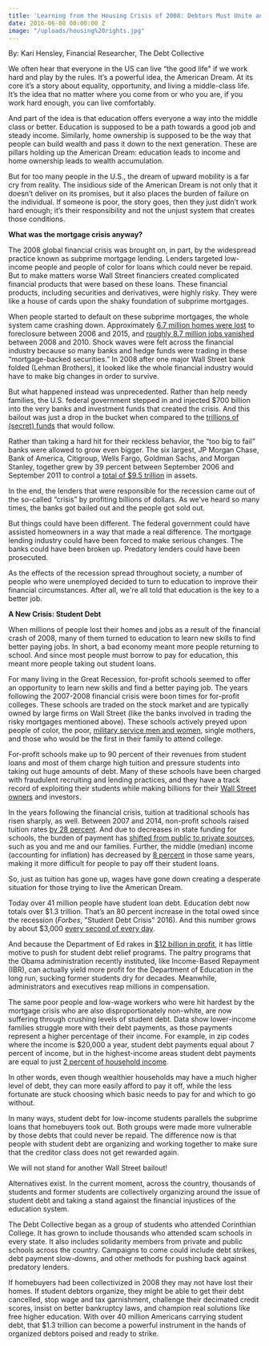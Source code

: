 ```yaml
---
title: 'Learning from the Housing Crisis of 2008: Debtors Must Unite and Fight Back'
date: 2016-06-08 00:00:00 Z
image: "/uploads/housing%20rights.jpg"
---
```


By: Kari Hensley, Financial Researcher, The Debt Collective
                                                                
We often hear that everyone in the US can live “the good life" if we work hard and play by the rules. It’s a powerful idea, the American Dream. At its core it’s a story about equality, opportunity, and living a middle-class life. It’s the idea that no matter where you come from or who you are, if you work hard enough, you can live comfortably.  

And part of the idea is that education offers everyone a way into the middle class or better. Education is supposed to be a path towards a good job and steady income. Similarly, home ownership is supposed to be the way that people can build wealth and pass it down to the next generation. These are pillars holding up the American Dream: education leads to income and home ownership leads to wealth accumulation.

But for too many people in the U.S., the dream of upward mobility is a far cry from reality. The insidious side of the American Dream is not only that it doesn’t deliver on its promises, but it also places the burden of failure on the individual. If someone is poor, the story goes, then they just didn’t work hard enough; it’s their responsibility and not the unjust system that creates those conditions.

**What was the mortgage crisis anyway?**

The 2008 global financial crisis was brought on, in part, by the widespread practice known as subprime mortgage lending. Lenders targeted low-income people and people of color for loans which could never be repaid. But to make matters worse Wall Street financiers created complicated financial products that were based on these loans. These financial products, including securities and derivatives, were highly risky. They were like a house of cards upon the shaky foundation of subprime mortgages. 

When people started to default on these subprime mortgages, the whole system came crashing down. Approximately [6.7 million homes were lost](http://www.nytimes.com/2015/03/30/business/foreclosure-to-home-free-as-5-year-clock-expires.html?_r=1) to foreclosure between 2006 and 2015,  and [roughly 8.7 million jobs vanished](http://www.latimes.com/business/la-fi-jobs-20140607-story.html) between 2008 and 2010.  Shock waves were felt across the financial industry because so many banks and hedge funds were trading in these “mortgage-backed securities.” In 2008 after one major Wall Street bank folded (Lehman Brothers), it looked like the whole financial industry would have to make big changes in order to survive. 

But what happened instead was unprecedented. Rather than help needy families, the U.S. federal government stepped in and injected $700 billion into the very banks and investment funds that created the crisis. And this bailout was just a drop in the bucket when compared to the [trillions of (secret) funds](http://www.bloomberg.com/news/articles/2011-12-23/fed-s-once-secret-data-compiled-by-bloomberg-released-to-public) that would follow. 

Rather than taking a hard hit for their reckless behavior, the “too big to fail” banks were allowed to grow even bigger. The six largest, JP Morgan Chase, Bank of America, Citigroup, Wells Fargo, Goldman Sachs, and Morgan Stanley, together grew by 39 percent between September 2006 and September 2011 to control a [total of $9.5 trillion](http://www.bloomberg.com/news/articles/2011-11-28/secret-fed-loans-undisclosed-to-congress-gave-banks-13-billion-in-income) in assets.   

In the end, the lenders that were responsible for the recession came out of the so-called “crisis” by profiting billions of dollars. As we’ve heard so many times, the banks got bailed out and the people got sold out. 

But things could have been different. The federal government could have assisted homeowners in a way that made a real difference. The mortgage lending industry could have been forced to make serious changes. The banks could have been broken up. Predatory lenders could have been prosecuted. 

As the effects of the recession spread throughout society, a number of people who were unemployed decided to turn to education to improve their financial circumstances. After all, we're all told that education is the key to a better job.

**A New Crisis: Student Debt**

When millions of people lost their homes and jobs as a result of the financial crash of 2008, many of them turned to education to learn new skills to find better paying jobs. In short, a bad economy meant more people returning to school. And since most people must borrow to pay for education, this meant more people taking out student loans.

For many living in the Great Recession, for-profit schools seemed to offer an opportunity to learn new skills and find a better paying job. The years following the 2007-2008 financial crisis were boon times for for-profit colleges. These schools are traded on the stock market and are typically owned by large firms on Wall Street (like the banks involved in trading the risky mortgages mentioned above). These schools actively preyed upon people of color, the poor, [military service men and women](http://time.com/money/3573216/veterans-college-for-profit/), single mothers, and those who would be the first in their family to attend college. 

For-profit schools make up to 90 percent of their revenues from student loans and most of them charge high tuition and pressure students into taking out huge amounts of debt. Many of these schools have been charged with fraudulent recruiting and lending practices, and they have a track record of exploiting their students while making billions for their [Wall Street owners](http://www.republicreport.org/2014/law-enforcement-for-profit-colleges) and investors. 

In the years following the financial crisis, tuition at traditional schools has risen sharply, as well. Between 2007 and 2014, non-profit schools raised tuition rates [by 28 percent](http://seekingalpha.com/article/3959607-navient-perfect-short?page=2).  And due to decreases in state funding for schools, the burden of payment has [shifted from public to private sources](http://www.demos.org/publication/great-cost-shift-how-higher-education-cuts-undermine-future-middle-class), such as you and me and our families. Further, the middle (median) income (accounting for inflation) has decreased by [8 percent](http://www.pewsocialtrends.org/2015/12/09/the-american-middle-class-is-losing-ground/) in those same years, making it more difficult for people to pay off their student loans.  

So, just as tuition has gone up, wages have gone down creating a desperate situation for those trying to live the American Dream. 

Today over 41 million people have student loan debt. Education debt now totals over $1.3 trillion. That’s an 80 percent increase in the total owed since the recession (*Forbes*, "Student Debt Crisis" 2016).  And this number grows by about $3,000 [every second of every day](http://http://www.marketwatch.com/story/every-second-americans-get-buried-under-another-3055-in-student-loan-debt-2015-06-10).

And because the Department of Ed rakes in [$12 billion in profit](http://www.huffingtonpost.com/2014/04/14/student-loan-profits_n_5149653.html), it has little motive to push for student debt relief programs.  The paltry programs that the Obama administration recently instituted, like Income-Based Repayment (IBR), can actually yield more profit for the Department of Education in the long run, sucking former students dry for decades. Meanwhile, administrators and executives reap millions in compensation.

The same poor people and low-wage workers who were hit hardest by the mortgage crisis who are also disproportionately non-white, are now suffering through crushing levels of student debt. Data show lower-income families struggle more with their debt payments, as those payments represent a higher percentage of their income. For example, in zip codes where the income is $20,000 a year, student debt payments equal about 7 percent of income, but in the highest-income areas student debt payments are equal to just [2 percent of household income](http://www.washingtonpost.com/news/grade-point/wp/2015/09/29/the-surprisingly-high-number-of-people-who-are-behind-on-their-student-loans/?tid=a_inl).

In other words, even though wealthier households may have a much higher level of debt, they can more easily afford to pay it off, while the less fortunate are stuck choosing which basic needs to pay for and which to go without.

In many ways, student debt for low-income students parallels the subprime loans that homebuyers took out. Both groups were made more vulnerable by those debts that could never be repaid. The difference now is that people with student debt are organizing and working together to make sure that the creditor class does not get rewarded again. 

We will not stand for another Wall Street bailout!

Alternatives exist. In the current moment, across the country, thousands of students and former students are collectively organizing around the issue of student debt and taking a stand against the financial injustices of the education system. 

The Debt Collective began as a group of students who attended Corinthian College. It has grown to include thousands who attended scam schools in every state. It also includes solidarity members from private and public schools across the country. Campaigns to come could include debt strikes, debt payment slow-downs, and other methods for pushing back against predatory lenders.

If homebuyers had been collectivized in 2008 they may not have lost their homes. If student debtors organize, they might be able to get their debt cancelled, stop wage and tax garnishment, challenge their decimated credit scores, insist on better bankruptcy laws, and champion real solutions like free higher education. With over 40 million Americans carrying student debt, that $1.3 trillion can become a powerful instrument in the hands of organized debtors poised and ready to strike.

